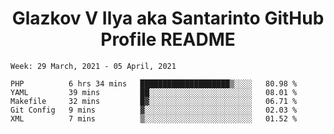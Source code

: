 <h1 align="center">Glazkov V Ilya aka Santarinto GitHub Profile README</h1>

<!--START_SECTION:waka-->
```text
Week: 29 March, 2021 - 05 April, 2021

PHP          6 hrs 34 mins   ████████████████████▒░░░░   80.98 % 
YAML         39 mins         ██░░░░░░░░░░░░░░░░░░░░░░░   08.01 % 
Makefile     32 mins         █▓░░░░░░░░░░░░░░░░░░░░░░░   06.71 % 
Git Config   9 mins          ▓░░░░░░░░░░░░░░░░░░░░░░░░   02.03 % 
XML          7 mins          ▒░░░░░░░░░░░░░░░░░░░░░░░░   01.52 % 
```
<!--END_SECTION:waka-->
